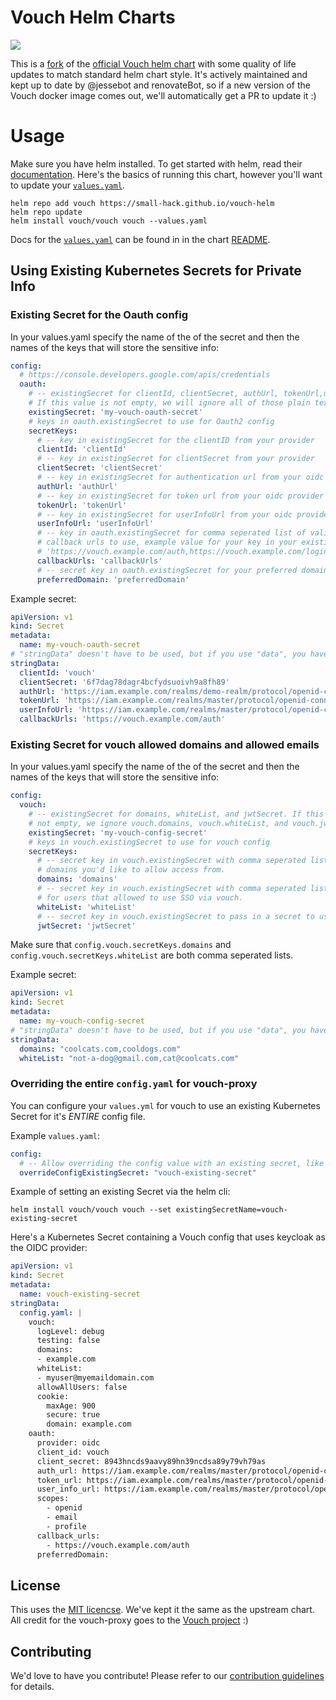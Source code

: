 # Vouch Helm Charts
<a href="https://github.com/small-hack/vouch-helm/releases"><img src="https://img.shields.io/github/v/release/small-hack/vouch-helm?style=plastic&labelColor=blue&color=green&logo=GitHub&logoColor=white"></a>

This is a [fork](https://github.com/small-hack/vouch-helm-chart) of the [official Vouch helm chart](https://github.com/vouch/helm-charts) with some quality of life updates to match standard helm chart style. It's actively maintained and kept up to date by @jessebot and renovateBot, so if a new version of the Vouch docker image comes out, we'll automatically get a PR to update it :)

# Usage

Make sure you have helm installed. To get started with helm, read their [documentation](https://helm.sh/docs/).
Here's the basics of running this chart, however you'll want to update your [`values.yaml`](./charts/vouch/values.yaml).

```console
helm repo add vouch https://small-hack.github.io/vouch-helm
helm repo update
helm install vouch/vouch vouch --values.yaml
```

Docs for the [`values.yaml`](./charts/vouch/values.yaml) can be found in in the chart [README](./charts/vouch/README.md).

## Using Existing Kubernetes Secrets for Private Info

### Existing Secret for the Oauth config

In your values.yaml specify the name of the of the secret and then the names of the keys that will store the sensitive info:

```yaml
config:
  # https://console.developers.google.com/apis/credentials
  oauth:
    # -- existingSecret for clientId, clientSecret, authUrl, tokenUrl,userInfoUrl, callbackUrls, and preferredDomain. 
    # If this value is not empty, we will ignore all of those plain text values and only use your secret keys
    existingSecret: 'my-vouch-oauth-secret'
    # keys in oauth.existingSecret to use for Oauth2 config
    secretKeys:
      # -- key in existingSecret for the clientID from your provider
      clientId: 'clientId'
      # -- key in existingSecret for clientSecret from your provider
      clientSecret: 'clientSecret'
      # -- key in existingSecret for authentication url from your oidc provider
      authUrl: 'authUrl'
      # -- key in existingSecret for token url from your oidc provider
      tokenUrl: 'tokenUrl'
      # -- key in existingSecret for userInfoUrl from your oidc provider
      userInfoUrl: 'userInfoUrl'
      # -- key in oauth.existingSecret for comma seperated list of valid
      # callback urls to use, example value for your key in your existing secert:
      # 'https://vouch.example.com/auth,https://vouch.example.com/login'
      callbackUrls: 'callbackUrls'
      # -- secret key in oauth.existingSecret for your preferred domain
      preferredDomain: 'preferredDomain'
```

Example secret:
```yaml
apiVersion: v1
kind: Secret
metadata:
  name: my-vouch-oauth-secret
# "stringData" doesn't have to be used, but if you use "data", you have to base64 encode the string values below
stringData:
  clientId: 'vouch'
  clientSecret: '6f7dag78dagr4bcfydsuoivh9a8fh89'
  authUrl: 'https://iam.example.com/realms/demo-realm/protocol/openid-connect/auth'
  tokenUrl: 'https://iam.example.com/realms/master/protocol/openid-connect/token'
  userInfoUrl: 'https://iam.example.com/realms/master/protocol/openid-connect/userinfo'
  callbackUrls: 'https://vouch.example.com/auth'
```


### Existing Secret for vouch allowed domains and allowed emails

In your values.yaml specify the name of the of the secret and then the names of the keys that will store the sensitive info:

```yaml
config:
  vouch:
    # -- existingSecret for domains, whiteList, and jwtSecret. If this value is
    # not empty, we ignore vouch.domains, vouch.whiteList, and vouch.jwt.secret
    existingSecret: 'my-vouch-config-secret'
    # keys in vouch.existingSecret to use for vouch config
    secretKeys:
      # -- secret key in vouch.existingSecret with comma seperated list of
      # domains you'd like to allow access from.
      domains: 'domains'
      # -- secret key in vouch.existingSecret with comma seperated list of emails
      # for users that allowed to use SSO via vouch.
      whiteList: 'whiteList'
      # -- secret key in vouch.existingSecret to pass in a secret to used for cookies
      jwtSecret: 'jwtSecret'
```

Make sure that `config.vouch.secretKeys.domains` and `config.vouch.secretKeys.whiteList` are both comma seperated lists.

Example secret:
```yaml
apiVersion: v1
kind: Secret
metadata:
  name: my-vouch-config-secret
# "stringData" doesn't have to be used, but if you use "data", you have to base64 encode the string values below
stringData:
  domains: "coolcats.com,cooldogs.com"
  whiteList: "not-a-dog@gmail.com,cat@coolcats.com"
```
 
### Overriding the entire `config.yaml` for vouch-proxy
You can configure your `values.yml` for vouch to use an existing Kubernetes Secret for it's *ENTIRE* config file. 

Example `values.yaml`:
```yaml
config:
  # -- Allow overriding the config value with an existing secret, like a sealed secret
  overrideConfigExistingSecret: "vouch-existing-secret"
```

Example of setting an existing Secret via the helm cli:

```console
helm install vouch/vouch vouch --set existingSecretName=vouch-existing-secret
```

Here's a Kubernetes Secret containing a Vouch config that uses keycloak as the OIDC provider:

```yaml
apiVersion: v1
kind: Secret
metadata:
  name: vouch-existing-secret
stringData:
  config.yaml: |
    vouch:
      logLevel: debug
      testing: false
      domains:
      - example.com
      whiteList:
      - myuser@myemaildomain.com
      allowAllUsers: false
      cookie:
        maxAge: 900
        secure: true
        domain: example.com
    oauth:
      provider: oidc
      client_id: vouch
      client_secret: 8943hncds9aavy89hn39ncdsa89y79vh79as 
      auth_url: https://iam.example.com/realms/master/protocol/openid-connect/auth
      token_url: https://iam.example.com/realms/master/protocol/openid-connect/token
      user_info_url: https://iam.example.com/realms/master/protocol/openid-connect/userinfo
      scopes:
        - openid
        - email
        - profile
      callback_urls:
        - https://vouch.example.com/auth
      preferredDomain:
```

## License
This uses the [MIT licencse](./LICENSE). We've kept it the same as the upstream chart. All credit for the vouch-proxy goes to the [Vouch project](https://github.com/vouch) :)

## Contributing
We'd love to have you contribute! Please refer to our [contribution guidelines](./CONTRIBUTING.md) for details.
